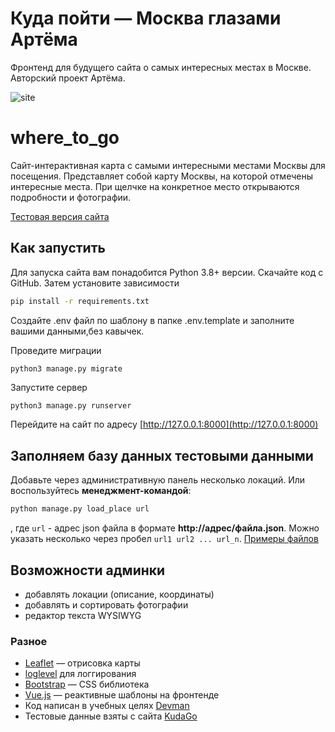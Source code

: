 # Куда пойти — Москва глазами Артёма

Фронтенд для будущего сайта о самых интересных местах в Москве. Авторский проект Артёма.

 ![site](https://user-images.githubusercontent.com/66752812/215351770-4de024d2-4144-4995-adb5-005559324db3.png)




# where_to_go

Сайт-интерактивная карта с самыми интересными местами Москвы для посещения.
Представляет собой карту Москвы, на которой отмечены интересные места. При
щелчке на конкретное место открываются подробности и фотографии.

[Тестовая версия сайта](http://pafnootiy.pythonanywhere.com/)  

 
## Как запустить

Для запуска сайта вам понадобится Python 3.8+ версии. Скачайте код с GitHub.
Затем установите зависимости

```sh
pip install -r requirements.txt
```

Создайте .env файл по шаблону в папке .env.template и заполните вашими данными,без кавычек.

Проведите миграции

```shell
python3 manage.py migrate
```

Запустите сервер

```sh
python3 manage.py runserver
```

Перейдите на сайт по адресу [http://127.0.0.1:8000](http://127.0.0.1:8000)

## Заполняем базу данных тестовыми данными

Добавьте через административную панель несколько локаций. Или воспользуйтесь
**менеджмент-командой**:

```sh
python manage.py load_place url
```

, где `url` - адрес json файла в формате  **http://адрес/файла.json**. Можно
указать несколько через пробел `url1 url2 ... url_n`.
[Примеры файлов](https://github.com/devmanorg/where-to-go-places/tree/master/places)

## Возможности админки

- добавлять локации (описание, координаты)
- добавлять и сортировать фотографии
- редактор текста WYSIWYG

### Разное

* [Leaflet](https://leafletjs.com/) — отрисовка карты
* [loglevel](https://www.npmjs.com/package/loglevel) для логгирования
* [Bootstrap](https://getbootstrap.com/) — CSS библиотека
* [Vue.js](https://ru.vuejs.org/) — реактивные шаблоны на фронтенде
* Код написан в учебных целях [Devman](https://dvmn.org/)
* Тестовые данные взяты с сайта [KudaGo](https://kudago.com/)




